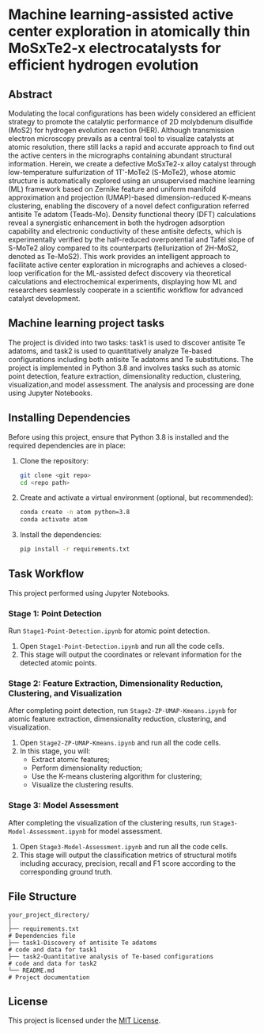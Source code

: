 # Machine learning-assisted active center exploration in atomically thin MoSxTe2-x electrocatalysts for efficient hydrogen evolution
## Abstract
Modulating the local configurations has been widely considered an efficient strategy to promote the catalytic performance of 2D molybdenum disulfide (MoS2) for hydrogen evolution reaction (HER). Although transmission electron microscopy prevails as a central tool to visualize catalysts at atomic resolution, there still lacks a rapid and accurate approach to find out the active centers in the micrographs containing abundant structural information. Herein, we create a defective MoSxTe2-x alloy catalyst through low-temperature sulfurization of 1T′-MoTe2 (S-MoTe2), whose atomic structure is automatically explored using an unsupervised machine learning (ML) framework based on Zernike feature and uniform manifold approximation and projection (UMAP)-based dimension-reduced K-means clustering, enabling the discovery of a novel defect configuration referred antisite Te adatom (Teads-Mo). Density functional theory (DFT) calculations reveal a synergistic enhancement in both the hydrogen adsorption capability and electronic conductivity of these antisite defects, which is experimentally verified by the half-reduced overpotential and Tafel slope of S-MoTe2 alloy compared to its counterparts (tellurization of 2H-MoS2, denoted as Te-MoS2). This work provides an intelligent approach to facilitate active center exploration in micrographs and achieves a closed-loop verification for the ML-assisted defect discovery via theoretical calculations and electrochemical experiments, displaying how ML and researchers seamlessly cooperate in a scientific workflow for advanced catalyst development.
## Machine learning project tasks
The project is divided into two tasks: task1 is used to discover antisite Te adatoms, and task2 is used to quantitatively analyze Te-based configurations including both antisite Te adatoms and Te substitutions. The project is implemented in Python 3.8 and involves tasks such as atomic point detection, feature extraction, dimensionality reduction, clustering, visualization,and model assessment. The analysis and processing are done using Jupyter Notebooks.

## Installing Dependencies

Before using this project, ensure that Python 3.8 is installed and the required dependencies are in place:

1. Clone the repository:

   ```bash
   git clone <git repo>
   cd <repo path>
   ```

2. Create and activate a virtual environment (optional, but recommended):

   ```bash
   conda create -n atom python=3.8
   conda activate atom
   ```

3. Install the dependencies:

   ```bash
   pip install -r requirements.txt
   ```

## Task Workflow

This project performed using Jupyter Notebooks.

### Stage 1: Point Detection

Run `Stage1-Point-Detection.ipynb` for atomic point detection.

1. Open `Stage1-Point-Detection.ipynb` and run all the code cells.
2. This stage will output the coordinates or relevant information for the detected atomic points.

### Stage 2: Feature Extraction, Dimensionality Reduction, Clustering, and Visualization

After completing point detection, run `Stage2-ZP-UMAP-Kmeans.ipynb` for atomic feature extraction, dimensionality reduction, clustering, and visualization.

1. Open `Stage2-ZP-UMAP-Kmeans.ipynb` and run all the code cells.
2. In this stage, you will:
   - Extract atomic features;
   - Perform dimensionality reduction;
   - Use the K-means clustering algorithm for clustering;
   - Visualize the clustering results.
### Stage 3: Model Assessment

After completing the visualization of the clustering results, run `Stage3-Model-Assessment.ipynb` for model assessment.

1. Open `Stage3-Model-Assessment.ipynb` and run all the code cells.
2. This stage will output the classification metrics of structural motifs including accuracy, precision, recall and F1 score according to the corresponding ground truth.
## File Structure

```
your_project_directory/
│
├── requirements.txt                                                         # Dependencies file
├── task1-Discovery of antisite Te adatoms                                   # code and data for task1
├── task2-Quantitative analysis of Te-based configurations                   # code and data for task2
└── README.md                                                                # Project documentation
```

## License

This project is licensed under the [MIT License](LICENSE).
